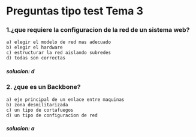 # Preguntas tipo test Tema 3

### 1.¿que requiere la configuracion de la red de un sistema web?
    a) elegir el modelo de red mas adecuado
    b) elegir el hardware
    c) estructurar la red aislando subredes
    d) todas son correctas
##### solucion: d

### 2. ¿que es un Backbone?
    a) eje principal de un enlace entre maquinas
    b) zona desmilitarizada
    c) un tipo de cortafuegos
    d) un tipo de configuracion de red
##### solucion: a
